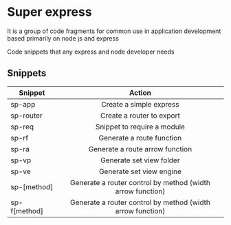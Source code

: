 # Super express
It is a group of code fragments for common use in application development based primarily on node js and express

Code snippets that any express and node developer needs

## Snippets

| Snippet      |                           Action                           |
| ------------ | :--------------------------------------------------------: |
| sp-app       |                  Create a simple express                   |
| sp-router    |                 Create a router to export                  |
| sp-req       |                Snippet to require a module                 |
| sp-rf        |                 Generate a route function                  |
| sp-ra        |              Generate a route arrow function               |
| sp-vp        |                  Generate set view folder                  |
| sp-ve        |                  Generate set view engine                  |
| sp-[method]  | Generate a router control by method (width arrow function) |
| sp-f[method] | Generate a router control by method (width arrow function) |
